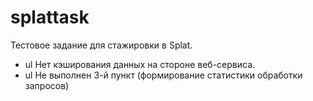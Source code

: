 # splattask
Тестовое задание для стажировки в Splat.
- ul Нет кэширования данных на стороне веб-сервиса.
- ul Не выполнен 3-й пункт (формирование статистики обработки запросов)
